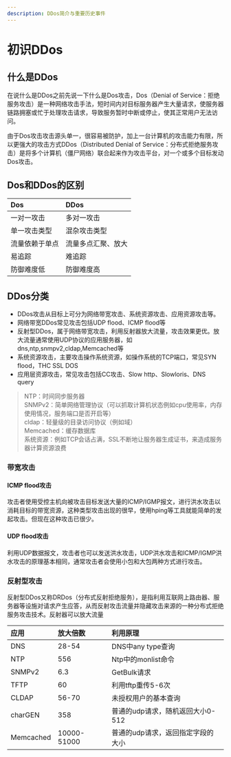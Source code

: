 ```yaml
---
description: DDos简介与重要历史事件
---
```


# 初识DDos

## 什么是DDos

在说什么是DDos之前先说一下什么是Dos攻击，Dos（Denial of Service：拒绝服务攻击）是一种网络攻击手法，短时间内对目标服务器产生大量请求，使服务器链路拥塞或忙于处理攻击请求，导致服务暂时中断或停止，使其正常用户无法访问。

由于Dos攻击攻击源头单一，很容易被防护，加上一台计算机的攻击能力有限，所以更强大的攻击方式DDos（Distributed Denial of Service：分布式拒绝服务攻击）是将多个计算机（僵尸网络）联合起来作为攻击平台，对一个或多个目标发动Dos攻击。

## Dos和DDos的区别

| Dos | DDos |
| :--- | :--- |
| 一对一攻击 | 多对一攻击 |
| 单一攻击类型 | 混杂攻击类型 |
| 流量依赖于单点 | 流量多点汇聚、放大 |
| 易追踪 | 难追踪 |
| 防御难度低 | 防御难度高 |

## DDos分类

* DDos攻击从目标上可分为网络带宽攻击、系统资源攻击、应用资源攻击等。
* 网络带宽DDos常见攻击包括UDP flood、ICMP flood等
* 反射型DDos，属于网络带宽攻击，利用反射器放大流量，攻击效果更优。放大流量通常使用UDP协议的应用服务器，如dns,ntp,snmpv2,cldap,Memcached等
* 系统资源攻击，主要攻击操作系统资源，如操作系统的TCP端口，常见SYN flood，THC SSL DOS
* 应用层资源攻击，常见攻击包括CC攻击、Slow http、Slowloris、DNS query

> NTP：时间同步服务器  
> SNMPv2：简单网络管理协议（可以抓取计算机状态例如cpu使用率，内存使用情况，服务端口是否开启等）  
> cldap：轻量级的目录访问协议（例如域）  
> Memcached：缓存数据库  
> 系统资源：例如TCP会话占满，SSL不断地让服务器生成证书，来造成服务器计算资源浪费

### 带宽攻击

#### ICMP flood攻击

攻击者使用受控主机向被攻击目标发送大量的ICMP/IGMP报文，进行洪水攻击以消耗目标的带宽资源，这种类型攻击出现的很早，使用hping等工具就能简单的发起攻击。但现在这种攻击已很少。

#### UDP flood攻击

利用UDP数据报文，攻击者也可以发送洪水攻击，UDP洪水攻击和ICMP/IGMP洪水攻击的原理基本相同，通常攻击者会使用小包和大包两种方式进行攻击。

### 反射型攻击

反射型DDos又称DRDos（分布式反射拒绝服务），是指利用互联网上路由器、服务器等设施对请求产生应答，从而反射攻击流量并隐藏攻击来源的一种分布式拒绝服务攻击技术。反射器可以放大流量

| 应用 | 放大倍数 | 利用原理 |
| :--- | :--- | :--- |
| DNS | 28-54 | DNS中any type查询 |
| NTP | 556 | Ntp中的monlist命令 |
| SNMPv2 | 6.3 | GetBulk请求 |
| TFTP | 60 | 利用tftp重传5-6次 |
| CLDAP | 56-70 | 未授权用户的基本查询 |
| charGEN | 358 | 普通的udp请求，随机返回大小0-512 |
| Memcached | 10000-51000 | 普通的udp请求，返回指定字段的大小 |





